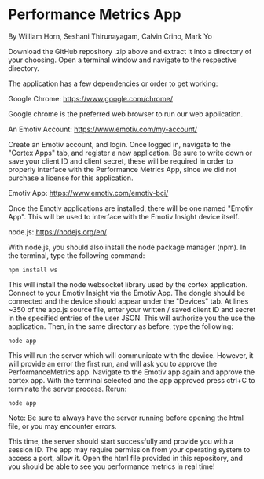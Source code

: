 # Performance Metrics App
By William Horn, Seshani Thirunayagam, Calvin Crino, Mark Yo

Download the GitHub repository .zip above and extract it into a directory of your choosing. Open a terminal window and navigate to the respective directory.

The application has a few dependencies or order to get working:

Google Chrome: https://www.google.com/chrome/

Google chrome is the preferred web browser to run our web application.

An Emotiv Account: https://www.emotiv.com/my-account/

Create an Emotiv account, and login. Once logged in, navigate to the "Cortex Apps" tab, and register a new application. Be sure to write down or save your client ID and client secret, these will be required in order to properly interface with the Performance Metrics App, since we did not purchase a license for this application.

Emotiv App: https://www.emotiv.com/emotiv-bci/

Once the Emotiv applications are installed, there will be one named "Emotiv App". This will be used to interface with the Emotiv Insight device itself.

node.js: https://nodejs.org/en/

With node.js, you should also install the node package manager (npm). In the terminal, type the following command:

```
npm install ws
```

This will install the node websocket library used by the cortex application. Connect to your Emotiv Insight via the Emotiv App. The dongle should be connected and the device should appear under the "Devices" tab. At lines ~350 of the app.js source file, enter your written / saved client ID and secret in the specified entries of the user JSON. This will authorize you the use the application. Then, in the same directory as before, type the following:

```
node app
```

This will run the server which will communicate with the device. However, it will provide an error the first run, and will ask you to approve the PerformanceMetrics app. Navigate to the Emotiv app again and approve the cortex app. With the terminal selected and the app approved press ctrl+C to terminate the server process. Rerun:

```
node app
```

Note: Be sure to always have the server running before opening the html file, or you may encounter errors.

This time, the server should start successfully and provide you with a session ID. The app may require permission from your operating system to access a port, allow it. Open the html file provided in this repository, and you should be able to see you performance metrics in real time!
